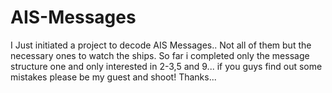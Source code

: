 # AIS-Messages
I Just initiated a project to decode AIS Messages.. Not all of them but the necessary ones to watch the ships.
So far i completed only the message structure one and only interested in 2-3,5 and 9... 
if you guys find out some mistakes please be my guest and shoot! 
Thanks...

